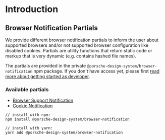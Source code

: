 # Introduction

## Browser Notification Partials

We provide different browser notification partials to inform the user about supported browsers and/or not supported browser configuration like disabled cookies.
Partials are utility functions that return static code or markup that is very dynamic (e.g. contains hashed file names).

The partials are provided in the private `@porsche-design-system/browser-notification` npm package.
If you don't have access yet, please first [read more about getting started as developer](start-coding/introduction).

### Available partials

<ul> 
  <li><a href="browser-notification/browser-support-notificaion">Browser Support Notification</a></li>
  <li><a href="browser-notification/cookie-notification">Cookie Notification</a></li>
</ul>

```
// install with npm:
npm install @porsche-design-system/browser-notification

// install with yarn:
yarn add @porsche-design-system/browser-notification
```